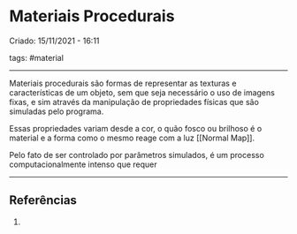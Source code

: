 # Materiais Procedurais
Criado: 15/11/2021 - 16:11

tags: #material  

---

Materiais procedurais são formas de representar as texturas e características de um objeto, sem que seja necessário o uso de imagens fixas, e sim através da manipulação de propriedades físicas que são simuladas pelo programa.

Essas propriedades variam desde a cor, o quão fosco ou brilhoso é o material e a forma como o mesmo reage com a luz [[Normal Map]].

Pelo fato de ser controlado por parâmetros simulados, é um processo computacionalmente intenso que requer 

---
## Referências
1.